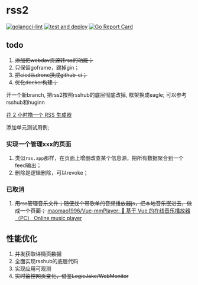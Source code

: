 # rss2

[![golangci-lint](https://github.com/91go/rss2/actions/workflows/golangci-lint.yml/badge.svg?branch=main)](https://github.com/91go/rss2/actions/workflows/golangci-lint.yml)
[![test and deploy](https://github.com/91go/rss2/actions/workflows/deploy.yml/badge.svg?branch=main)](https://github.com/91go/rss2/actions/workflows/deploy.yml)
[![Go Report Card](https://goreportcard.com/badge/github.com/91go/rss2)](https://goreportcard.com/report/github.com/91go/rss2)



## todo

1. ~~添加把webdav资源转rss的功能；~~
3. 只保留goframe，踢掉gin；
4. ~~把cicd从drone换成github-ci；~~
5. ~~优化docker构建；~~

开一个新branch, 把rss2按照rsshub的底层彻底改掉, 框架换成eagle; 可以参考rsshub和huginn

[花 2 小时撸一个 RSS 生成器](https://mp.weixin.qq.com/s/mRjoKgkq1PoqlVgOw8oRYw)



添加单元测试用例;




### 实现一个管理xxx的页面


1. 类似`rss.app`那样，在页面上增删改查某个信息源，把所有数据聚合到一个feed输出；
2. 删除是逻辑删除，可以revoke；



### 已取消

1. ~~用rss管理音乐文件；随便找个带歌单的音频播放器js，把本地音乐嵌进去，做成一个页面；~~ [maomao1996/Vue-mmPlayer: 🎵 基于 Vue 的在线音乐播放器（PC） Online music player](https://github.com/maomao1996/Vue-mmPlayer)



## 性能优化

1. ~~并发获取详情页数据~~
2. 全面实现rsshub的底层代码
3. 实现应用可观测
4. ~~实时监控网页变化，借鉴LogicJake/WebMonitor~~





